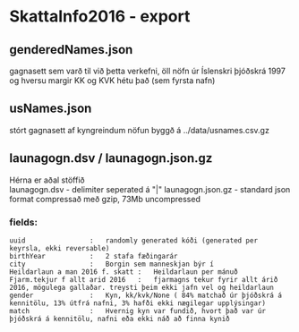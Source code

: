 # SkattaInfo2016 - export 


## genderedNames.json
gagnasett sem varð til við þetta verkefni, öll nöfn úr Íslenskri þjóðskrá 1997 og hversu margir KK og KVK hétu það (sem fyrsta nafn)

## usNames.json
stórt gagnasett af kyngreindum nöfun byggð á ../data/usnames.csv.gz

## launagogn.dsv / launagogn.json.gz
Hérna er aðal stöffið   
launagogn.dsv - delimiter seperated á "|" 
launagogn.json.gz - standard json format compressað með gzip, 73Mb uncompressed

### fields:
	uuid				:	randomly generated kóði (generated per keyrsla, ekki reversable)
	birthYear			:	2 stafa fæðingarár
	city				:	Borgin sem manneskjan býr í 
	Heildarlaun a man 2016 f. skatt	:	Heildarlaun per mánuð
	Fjarm.tekjur f allt arid 2016	:	fjarmagns tekur fyrir allt árið 2016, mögulega gallaðar. treysti þeim ekki jafn vel og heildarlaun
	gender				:	Kyn, kk/kvk/None ( 84% matchað úr þjóðskrá á kennitölu, 13% útfrá nafni, 3% hafði ekki nægilegar upplýsingar)
	match				:	Hvernig kyn var fundið, hvort það var úr þjóðskrá á kennitölu, nafni eða ekki náð að finna kynið

